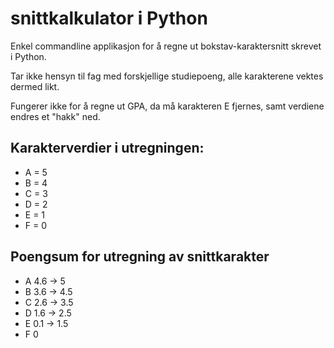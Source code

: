 # snittkalkulator i Python

Enkel commandline applikasjon for å regne ut bokstav-karaktersnitt skrevet i Python.

Tar ikke hensyn til fag med forskjellige studiepoeng, alle karakterene vektes dermed likt.

Fungerer ikke for å regne ut GPA, da må karakteren E fjernes, samt verdiene endres et "hakk" ned.



## Karakterverdier i utregningen:
* A = 5
* B = 4
* C = 3
* D = 2
* E = 1
* F = 0


## Poengsum for utregning av snittkarakter
* A 4.6 -> 5
* B 3.6 -> 4.5
* C 2.6 -> 3.5
* D 1.6 -> 2.5
* E 0.1 -> 1.5
* F 0

